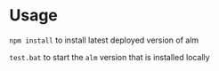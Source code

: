 # Usage

`npm install` to install latest deployed version of alm

`test.bat` to start the `alm` version that is installed locally